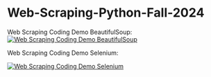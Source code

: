 # Web-Scraping-Python-Fall-2024
Web Scraping Coding Demo BeautifulSoup:
[![Web Scraping Coding Demo BeautifulSoup](https://colab.research.google.com/assets/colab-badge.svg)](https://colab.research.google.com/drive/1ISaNj0GN4kui4xz8TIITUJzhzqOChiLa?usp=sharing)

Web Scraping Coding Demo Selenium:

[![Web Scraping Coding Demo Selenium](https://colab.research.google.com/assets/colab-badge.svg)](https://colab.research.google.com/drive/1VcsGBFS0G0iDT-sjvUckD0_M2dImMY0V?usp=sharing)
